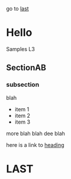 go to [last](#last)

# Hello
Samples
L3

## SectionAB

### subsection

blah

* item 1
* item 2
* item 3

more blah blah
dee blah

here is a link
to [heading](#hello)

# LAST
